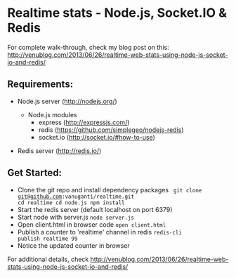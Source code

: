 Realtime stats - Node.js, Socket.IO & Redis
===========================================

For complete walk-through, check my blog post on this: http://venublog.com/2013/06/26/realtime-web-stats-using-node-js-socket-io-and-redis/

Requirements:
-------------
- Node.js server (http://nodejs.org/)
    - Node.js modules
        - express (http://expressjs.com/)
        - redis (https://github.com/simplegeo/nodejs-redis)
        - socket.io (http://socket.io/#how-to-use)

- Redis server (http://redis.io/)

Get Started:
------------

- Clone the git repo and install dependency packages
    <code>
        git clone git@github.com:vanuganti/realtime.git
        cd realtime
        cd node.js
        npm install
    </code>
- Start the redis server (default localhost on port 6379)
- Start node with server.js
    <code>node server.js</code>
- Open client.html in browser code
    <code>open client.html</code>
- Publish a counter to 'realtime' channel in redis
    <code>redis-cli publish realtime 99</code>
- Notice the updated counter in browser

For additional details, check http://venublog.com/2013/06/26/realtime-web-stats-using-node-js-socket-io-and-redis/








